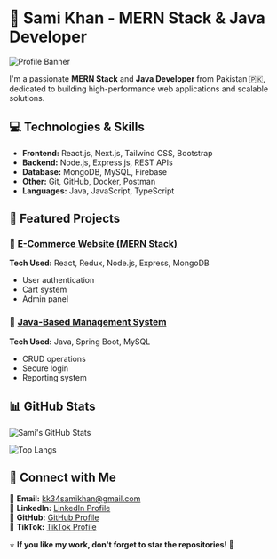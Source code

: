 # 🚀 Sami Khan - MERN Stack & Java Developer  

![Profile Banner](https://your-image-url.com)  

I'm a passionate **MERN Stack** and **Java Developer** from Pakistan 🇵🇰, dedicated to building high-performance web applications and scalable solutions.  

## 💻 Technologies & Skills  
- **Frontend:** React.js, Next.js, Tailwind CSS, Bootstrap  
- **Backend:** Node.js, Express.js, REST APIs  
- **Database:** MongoDB, MySQL, Firebase  
- **Other:** Git, GitHub, Docker, Postman  
- **Languages:** Java, JavaScript, TypeScript  

## 📂 Featured Projects  
### 🔹 [E-Commerce Website (MERN Stack)](https://github.com/Sami3234/MERN-Stack)  
**Tech Used:** React, Redux, Node.js, Express, MongoDB  
- User authentication  
- Cart system  
- Admin panel  

### 🔹 [Java-Based Management System](https://github.com/Sami3234/Sami3234)  
**Tech Used:** Java, Spring Boot, MySQL  
- CRUD operations  
- Secure login  
- Reporting system  

## 📊 GitHub Stats  
![Sami's GitHub Stats](https://github-readme-stats.vercel.app/api?username=Sami3234&count_private=true&include_all_commits=true&show_icons=true&theme=radical)  

![Top Langs](https://github-readme-stats.vercel.app/api/top-langs/?username=Sami3234&layout=compact&langs_count=8&theme=radical)  

## 🤝 Connect with Me  
📧 **Email:** [kk34samikhan@gmail.com](mailto:kk34samikhan@gmail.com)  
🔗 **LinkedIn:** [LinkedIn Profile](https://linkedin.com/in/your-profile)  
🔗 **GitHub:** [GitHub Profile](https://github.com/Sami3234)  
🔗 **TikTok:** [TikTok Profile](https://www.tiktok.com/@m.sami_daha?_t=ZS-8uaoojoq7En&_r=1)  

⭐ **If you like my work, don't forget to star the repositories!** 🚀  
